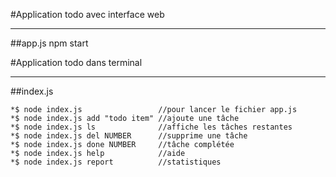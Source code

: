 #Application todo avec interface web
***

##app.js
npm start


#Application todo dans terminal
***


##index.js
```
*$ node index.js                 //pour lancer le fichier app.js
*$ node index.js add "todo item" //ajoute une tâche
*$ node index.js ls              //affiche les tâches restantes
*$ node index.js del NUMBER      //supprime une tâche
*$ node index.js done NUMBER     //tâche complétée
*$ node index.js help            //aide
*$ node index.js report          //statistiques

```
